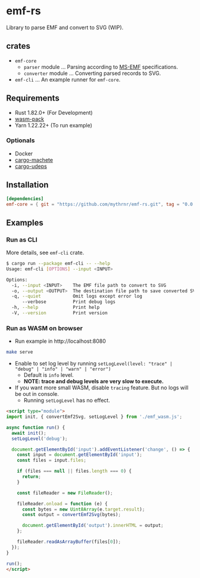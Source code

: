 # emf-rs

Library to parse EMF and convert to SVG (WIP).

## crates

- `emf-core`
  - `parser` module ... Parsing according to [MS-EMF](https://learn.microsoft.com/en-us/openspecs/windows_protocols/ms-emf/91c257d7-c39d-4a36-9b1f-63e3f73d30ca) specifications.
  - `converter` module ... Converting parsed records to SVG.
- `emf-cli` ... An example runner for `emf-core`.

## Requirements

- Rust 1.82.0+ (For Development)
- [wasm-pack](https://github.com/rustwasm/wasm-pack)
- Yarn 1.22.22+ (To run example)

### Optionals

- Docker
- [cargo-machete](https://github.com/bnjbvr/cargo-machete)
- [cargo-udeps](https://github.com/est31/cargo-udeps)

## Installation

```toml
[dependencies]
emf-core = { git = "https://github.com/mythrnr/emf-rs.git", tag = "0.0.1", package = "emf-core" }
```

## Examples

### Run as CLI

More details, see `emf-cli` crate.

```bash
$ cargo run --package emf-cli -- --help
Usage: emf-cli [OPTIONS] --input <INPUT>

Options:
  -i, --input <INPUT>    The EMF file path to convert to SVG
  -o, --output <OUTPUT>  The destination file path to save converted SVG [default: output.svg]
  -q, --quiet            Omit logs except error log
      --verbose          Print debug logs
  -h, --help             Print help
  -V, --version          Print version
```

### Run as WASM on browser

- Run example in http://localhost:8080

```bash
make serve
```

- Enable to set log level by running `setLogLevel(level: "trace" | "debug" | "info" | "warn" | "error")`
  - Default is `info` level.
  - **NOTE: trace and debug levels are very slow to execute.**
- If you want more small WASM, disable `tracing` feature. But no logs will be out in console.
  - Running `setLogLevel` has no effect.

```html
<script type="module">
import init, { convertEmf2Svg, setLogLevel } from './emf_wasm.js';

async function run() {
  await init();
  setLogLevel('debug');

  document.getElementById('input').addEventListener('change', () => {
    const input = document.getElementById('input');
    const files = input.files;

    if (files === null || files.length === 0) {
      return;
    }

    const fileReader = new FileReader();

    fileReader.onload = function (e) {
      const bytes = new Uint8Array(e.target.result);
      const output = convertEmf2Svg(bytes);

      document.getElementById('output').innerHTML = output;
    };

    fileReader.readAsArrayBuffer(files[0]);
  });
}

run();
</script>
```
